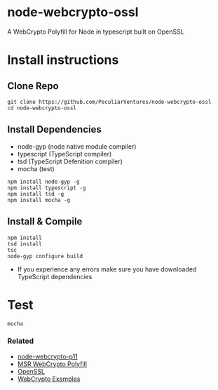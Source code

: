 # node-webcrypto-ossl
A WebCrypto Polyfill for Node in typescript built on OpenSSL

# Install instructions

## Clone Repo

```
git clone https://github.com/PeculiarVentures/node-webcrypto-ossl
cd node-webcrypto-ossl
```

## Install Dependencies
- node-gyp (node native module compiler)
- typescript (TypeScript compiler)
- tsd (TypeScript Defenition compiler)
- mocha (test)

```
npm install node-gyp -g
npm install typescript -g
npm install tsd -g
npm install mocha -g
```

## Install & Compile 

```
npm install
tsd install
tsc
node-gyp configure build
```

* If you experience any errors make sure you have downloaded TypeScript dependencies


# Test

```
mocha
```

### Related
 - [node-webcrypto-p11](https://github.com/PeculiarVentures/node-webcrypto-p11)
 - [MSR WebCrypto Polyfill](http://research.microsoft.com/en-us/downloads/29f9385d-da4c-479a-b2ea-2a7bb335d727/)
 - [OpenSSL](https://github.com/openssl/openssl)
 - [WebCrypto Examples](https://github.com/diafygi/webcrypto-examples)
